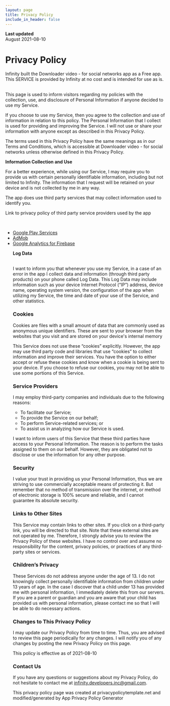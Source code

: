```yaml
---
layout: page
title: Privacy Policy
include_in_header: false
---
```


**Last updated**  
August 2021-08-10

# Privacy Policy
Infinity built the Downloader video - for social networks app as
a Free app. This SERVICE is provided by
Infinity at no cost and is intended for use as is.

<br>
This page is used to inform visitors regarding my policies with the collection, use, and disclosure of Personal Information if anyone decided to use my Service.
<br>

If you choose to use my Service, then you agree to the collection and use of information in relation to this policy. The Personal Information that I collect is used for providing and improving the Service. I will not use or share your information with anyone except as described in this Privacy Policy.
<br>

The terms used in this Privacy Policy have the same meanings as in our Terms and Conditions, which is accessible at Downloader video - for social networks unless otherwise defined in this Privacy Policy.
<br>

**Information Collection and Use** 
<br>

For a better experience, while using our Service, I may require you to provide us with certain personally identifiable information, including but not limited to Infinity. The information that I request will be retained on your device and is not collected by me in any way.
<br>

The app does use third party services that may collect information used to identify you.
<br>

Link to privacy policy of third party service providers used by the app
<br>


<br>

<ul><li><a href="https://www.google.com/policies/privacy/" target="_blank" rel="noopener noreferrer">Google Play Services</a></li><li><a href="https://support.google.com/admob/answer/6128543?hl=en" target="_blank" rel="noopener noreferrer">AdMob</a></li><li><a href="https://firebase.google.com/policies/analytics" target="_blank" rel="noopener noreferrer">Google Analytics for Firebase</a></li>

**Log Data**

<br>
I want to inform you that whenever you use my Service, in a case of an error in the app I collect data and information (through third party products) on your phone called Log Data. This Log Data may include information such as your device Internet Protocol (“IP”) address, device name, operating system version, the configuration of the app when utilizing my Service, the time and date of your use of the Service, and other statistics.

<br>

### Cookies
Cookies are files with a small amount of data that are commonly used as anonymous unique identifiers. These are sent to your browser from the websites that you visit and are stored on your device's internal memory
<br>

This Service does not use these “cookies” explicitly. However, the app may use third party code and libraries that use “cookies” to collect information and improve their services. You have the option to either accept or refuse these cookies and know when a cookie is being sent to your device. If you choose to refuse our cookies, you may not be able to use some portions of this Service.
<br>
### Service Providers
I may employ third-party companies and individuals due to the following reasons:

- To facilitate our Service;
- To provide the Service on our behalf;
- To perform Service-related services; or
- To assist us in analyzing how our Service is used.

I want to inform users of this Service that these third parties have access to your Personal Information. The reason is to perform the tasks assigned to them on our behalf. However, they are obligated not to disclose or use the information for any other purpose.

### Security 
I value your trust in providing us your Personal Information, thus we are striving to use commercially acceptable means of protecting it. But remember that no method of transmission over the internet, or method of electronic storage is 100% secure and reliable, and I cannot guarantee its absolute security.
<br>

### Links to Other Sites
This Service may contain links to other sites. If you click on a third-party link, you will be directed to that site. Note that these external sites are not operated by me. Therefore, I strongly advise you to review the Privacy Policy of these websites. I have no control over and assume no responsibility for the content, privacy policies, or practices of any third-party sites or services.

### Children’s Privacy
These Services do not address anyone under the age of 13. I do not knowingly collect personally identifiable information from children under 13 years of age. In the case I discover that a child under 13 has provided me with personal information, I immediately delete this from our servers. If you are a parent or guardian and you are aware that your child has provided us with personal information, please contact me so that I will be able to do necessary actions.
<br>

### Changes to This Privacy Policy
I may update our Privacy Policy from time to time. Thus, you are advised to review this page periodically for any changes. I will notify you of any changes by posting the new Privacy Policy on this page.

This policy is effective as of 2021-08-10
<br>

### Contact Us
If you have any questions or suggestions about my Privacy Policy, do not hesitate to contact me at infinity.developers.inc@gmail.com.

This privacy policy page was created at privacypolicytemplate.net and modified/generated by App Privacy Policy Generator
<br>
